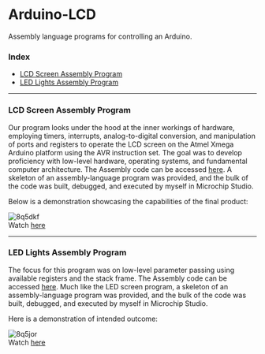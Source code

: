 # Arduino-LCD
Assembly language programs for controlling an Arduino.

### Index
* [LCD Screen Assembly Program](#LCD)
* [LED Lights Assembly Program](#LED)

---
### LCD Screen Assembly Program
<a name="LCD"></a>

Our program looks under the hood at the inner workings of hardware, employing timers, interrupts, analog-to-digital conversion, and manipulation of ports and registers to operate the LCD screen on the Atmel Xmega Arduino platform using the AVR instruction set. The goal was to develop proficiency with low-level hardware, operating systems, and fundamental computer architecture. The Assembly code can be accessed [here](https://github.com/NeddTheRedd/Arduino-LCD/blob/main/Arduino_program.asm). A skeleton of an assembly-language program was provided, and the bulk of the code was built, debugged, and executed by myself in Microchip Studio. 

Below is a demonstration showcasing the capabilities of the final product:

![8q5dkf](https://github.com/NeddTheRedd/Arduino-LCD/assets/153869055/463da58c-3a02-4246-894f-cfabf1affb8a)
<br> Watch [here](https://www.youtube.com/watch?v=EpKo95vsFmU)


---
### LED Lights Assembly Program
<a name="LED"></a>

The focus for this program was on low-level parameter passing using available registers and the stack frame. The Assembly code can be accessed [here](https://github.com/NeddTheRedd/Arduino-LCD/blob/main/LED-signalling.asm). Much like the LED screen program, a skeleton of an assembly-language program was provided, and the bulk of the code was built, debugged, and executed by myself in Microchip Studio.

Here is a demonstration of intended outcome:

![8q5jor](https://github.com/NeddTheRedd/Arduino-LCD/assets/153869055/700283c6-3378-45f0-a3fa-1d1ebc1a1c6f)
<br> Watch [here](https://www.youtube.com/watch?v=_tRcKbYSZlY)
